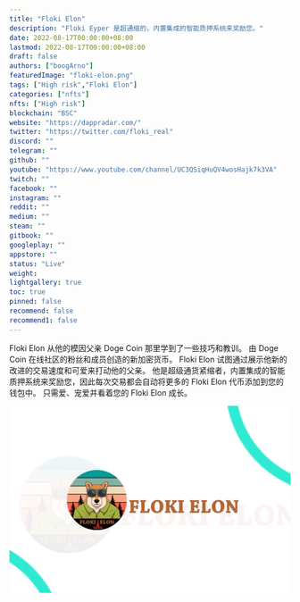 ```yaml
---
title: "Floki Elon"
description: "Floki Eyper 是超通缩的，内置集成的智能质押系统来奖励您。"
date: 2022-08-17T00:00:00+08:00
lastmod: 2022-08-17T00:00:00+08:00
draft: false
authors: ["boogArno"]
featuredImage: "floki-elon.png"
tags: ["High risk","Floki Elon"]
categories: ["nfts"]
nfts: ["High risk"]
blockchain: "BSC"
website: "https://dappradar.com/"
twitter: "https://twitter.com/floki_real"
discord: ""
telegram: ""
github: ""
youtube: "https://www.youtube.com/channel/UC3QSiqHuQV4wosHajk7k3VA"
twitch: ""
facebook: ""
instagram: ""
reddit: ""
medium: ""
steam: ""
gitbook: ""
googleplay: ""
appstore: ""
status: "Live"
weight: 
lightgallery: true
toc: true
pinned: false
recommend: false
recommend1: false
---
```

Floki Elon 从他的模因父亲 Doge Coin 那里学到了一些技巧和教训。 由 Doge Coin 在线社区的粉丝和成员创造的新加密货币。 Floki Elon 试图通过展示他新的改进的交易速度和可爱来打动他的父亲。 他是超级通货紧缩者，内置集成的智能质押系统来奖励您，因此每次交易都会自动将更多的 Floki Elon 代币添加到您的钱包中。 只需爱、宠爱并看着您的 Floki Elon 成长。

![flokielon-dapp-defi-bsc-image1_f9f3cf45968d1905101ddd35abb2f8a3](flokielon-dapp-defi-bsc-image1_f9f3cf45968d1905101ddd35abb2f8a3.png)